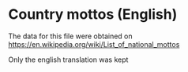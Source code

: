 # Country mottos (English)
The data for this file were obtained on https://en.wikipedia.org/wiki/List_of_national_mottos

Only the english translation was kept


